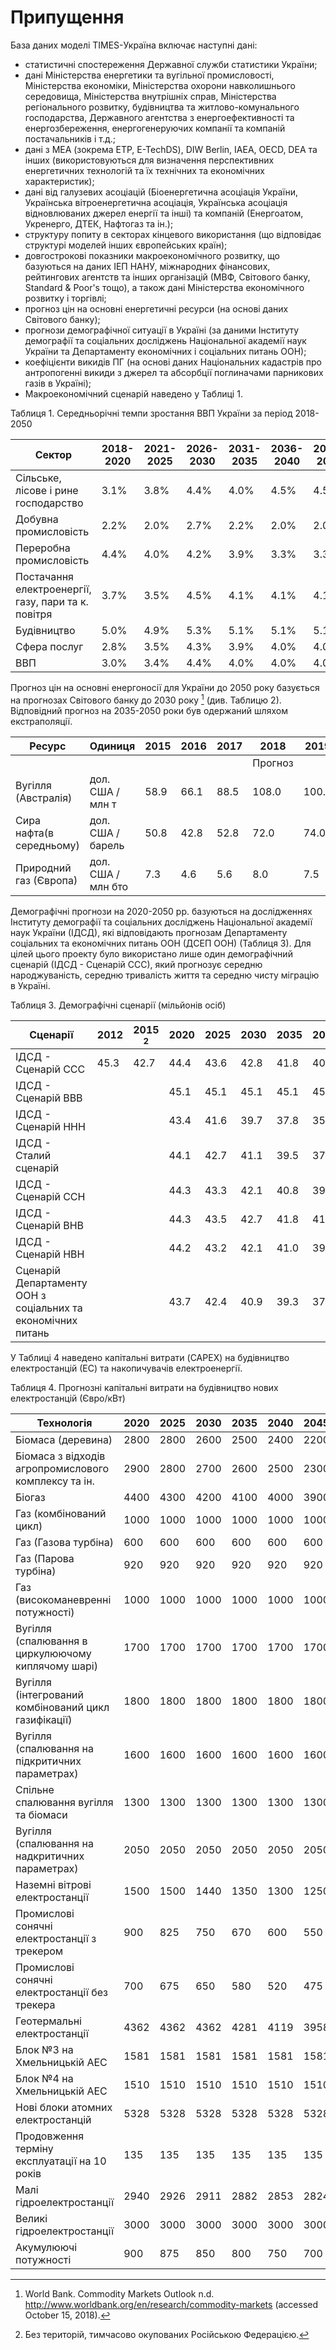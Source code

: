 # Припущення

База даних моделі TIMES-Україна включає наступні дані:
- статистичні спостереження Державної служби статистики України;
- дані Міністерства енергетики та вугільної промисловості, Міністерства економіки, Міністерства охорони навколишнього середовища, Міністерства внутрішніх справ, Міністерства регіонального розвитку, будівництва та житлово-комунального господарства, Державного агентства з енергоефективності та енергозбереження, енергогенеруючих компанії та компаній постачальників і т.д.;
- дані з МЕА (зокрема ETP, E-TechDS), DIW Berlin, IAEA, OECD, DEA та інших (використовуються для визначення перспективних енергетичних технологій та їх технічних та економічних характеристик);
- дані від галузевих асоціацій (Біоенергетична асоціація України, Українська вітроенергетична асоціація, Українська асоціація відновлюваних джерел енергії та інші) та компаній (Енергоатом, Укренерго, ДТЕК, Нафтогаз та ін.);
- структуру попиту в секторах кінцевого використання (що відповідає структурі моделей інших європейських країн);
- довгострокові показники макроекономічного розвитку, що базуються на даних ІЕП НАНУ, міжнародних фінансових, рейтингових агентств та інших організацій (МВФ, Світового банку, Standard & Poor's тощо), а також дані Міністерства економічного розвитку і торгівлі;
- прогноз цін на основні енергетичні ресурси (на основі даних Світового банку);
- прогнози демографічної ситуації в Україні (за даними Інституту демографії та соціальних досліджень Національної академії наук України та Департаменту економічних і соціальних питань ООН);
- коефіцієнти викидів ПГ (на основі даних Національних кадастрів про антропогенні викиди з джерел та абсорбції поглиначами парникових газів в Україні);
- Макроекономічний сценарій наведено у Таблиці 1.

Таблиця 1. Середньорічні темпи зростання ВВП України за період 2018-2050

| Сектор                                              | 2018-2020 | 2021-2025 | 2026-2030 | 2031-2035 | 2036-2040 | 2041-2045 | 2046-2050 |
|-----------------------------------------------------|-----------|-----------|-----------|-----------|-----------|-----------|-----------|
| Сільське, лісове і рине господарство                |      3.1% |      3.8% |      4.4% |      4.0% |      4.5% |      4.5% |      4.5% |
| Добувна промисловість                               |      2.2% |      2.0% |      2.7% |      2.2% |      2.0% |      2.0% |      2.0% |
| Переробна промисловість                             |      4.4% |      4.0% |      4.2% |      3.9% |      3.3% |      3.3% |      3.3% |
| Постачання електроенергії, газу, пари та к. повітря |      3.7% |      3.5% |      4.5% |      4.1% |      4.1% |      4.1% |      4.1% |
| Будівництво                                         |      5.0% |      4.9% |      5.3% |      5.1% |      5.1% |      5.1% |      5.1% |
| Сфера послуг                                        |      2.8% |      3.5% |      4.3% |      3.9% |      4.0% |      4.0% |      4.0% |
| ВВП                                                 |      3.0% |      3.4% |      4.4% |      4.0% |      4.0% |      4.0% |      4.0% |

Прогноз цін на основні енергоносії для України до 2050 року базується на прогнозах Світового банку до 2030 року [^37] (див. Таблицю 2). Відповідний прогноз на 2035-2050 роки був одержаний шляхом екстраполяції.



| Ресурс                    | Одиниця            | 2015 | 2016 | 2017 | 2018  | 2019  | 2020 | 2021 | 2025 | 2030 |
|---------------------------|--------------------|------|------|------|-------|-------|------|------|------|------|
|                           |                    |      |      |      | Прогноз                                   |
| Вугілля (Австралія)       | дол. США / млн т   | 58.9 | 66.1 | 88.5 | 108.0 | 100.0 | 90.0 | 86.4 | 73.5 | 60.0 |
|  Сира нафта(в середньому) | дол. США / барель  | 50.8 | 42.8 | 52.8 |  72.0 |  74.0 | 69.0 | 69.1 | 69.5 | 70.0 |
| Природний газ (Європа)    | дол. США / млн бто |  7.3 |  4.6 |  5.6 |   8.0 |   7.5 |  7.0 |  7.1 |  7.5 |  8.0 |

Демографічні прогнози на 2020-2050 рр. базуються на дослідженнях Інституту демографії та соціальних досліджень Національної академії наук України (ІДСД), які відповідають прогнозам Департаменту соціальних та економічних питань ООН (ДСЕП ООН) (Таблиця 3). Для цілей цього проекту було використано лише один демографічний сценарій (ІДСД - Сценарій ССС), який прогнозує середню народжуваність, середню тривалість життя та середню чисту міграцію в Україні.

Таблиця 3. Демографічні сценарії (мільйонів осіб)

| Сценарії                                                     | 2012 | 2015 [^2] | 2020 | 2025 | 2030 | 2035 | 2040 | 2045 | 2050 |
|--------------------------------------------------------------|------|------|------|------|------|------|------|------|------|
| ІДСД - Сценарій ССС                                          | 45.3 | 42.7 | 44.4 | 43.6 | 42.8 | 41.8 | 40.8 | 39.9 | 38.9 |
| ІДСД - Сценарій ВВВ                                          |      |      | 45.1 | 45.1 | 45.1 | 45.1 | 45.2 | 45.4 | 45.6 |
| ІДСД - Сценарій ННН                                          |      |      | 43.4 | 41.6 | 39.7 | 37.8 | 35.8 | 33.9 | 32.0 |
| ІДСД - Сталий сценарій                                       |      |      | 44.1 | 42.7 | 41.1 | 39.5 | 37.8 | 36.1 | 34.3 |
| ІДСД - Сценарій ССН                                          |      |      | 44.3 | 43.3 | 42.1 | 40.8 | 39.5 | 38.3 | 37.1 |
| ІДСД - Сценарій ВНВ                                          |      |      | 44.3 | 43.5 | 42.7 | 41.8 | 41.1 | 40.7 | 40.3 |
| ІДСД - Сценарій НВН                                          |      |      | 44.2 | 43.2 | 42.1 | 41.0 | 39.8 | 38.5 | 37.0 |
| Сценарій Департаменту ООН з соціальних та економічних питань |      |      | 43.7 | 42.4 | 40.9 | 39.3 | 37.8 | 36.4 | 35.1 |

У Таблиці 4 наведено капітальні витрати (CAPEX) на будівництво електростанцій (ЕС) та накопичувачів електроенергії.

Таблиця 4. Прогнозні капітальні витрати на будівництво нових електростанцій (Євро/кВт)

| Технологія                                           | 2020 | 2025 | 2030 | 2035 | 2040 | 2045 | 2050 |
|------------------------------------------------------|------|------|------|------|------|------|------|
| Біомаса (деревина)                                   | 2800 | 2800 | 2600 | 2500 | 2400 | 2200 | 2000 |
| Біомаса з відходів агропромислового комплексу та ін. | 2900 | 2800 | 2700 | 2600 | 2500 | 2300 | 2100 |
| Біогаз                                               | 4400 | 4300 | 4200 | 4100 | 4000 | 3900 | 3800 |
| Газ (комбінований цикл)                              | 1000 | 1000 | 1000 | 1000 | 1000 | 1000 | 1000 |
| Газ (Газова турбіна)                                 | 600  | 600  | 600  | 600  | 600  | 600  | 600  |
| Газ (Парова турбіна)                                 | 920  | 920  | 920  | 920  | 920  | 920  | 920  |
| Газ (високоманевренні потужності)                    | 1000 | 1000 | 1000 | 1000 | 1000 | 1000 | 1000 |
| Вугілля (спалювання в циркулюючому киплячому шарі)   | 1700 | 1700 | 1700 | 1700 | 1700 | 1700 | 1700 |
| Вугілля (інтегрований комбінований цикл газифікації) | 1800 | 1800 | 1800 | 1800 | 1800 | 1800 | 1800 |
| Вугілля (спалювання на підкритичних параметрах)      | 1600 | 1600 | 1600 | 1600 | 1600 | 1600 | 1600 |
| Спільне спалювання вугілля та біомаси                | 1300 | 1300 | 1300 | 1300 | 1300 | 1300 | 1300 |
| Вугілля (спалювання на надкритичних параметрах)      | 2050 | 2050 | 2050 | 2050 | 2050 | 2050 | 2050 |
| Наземні вітрові електростанції                       | 1500 | 1500 | 1440 | 1350 | 1300 | 1250 | 1250 |
| Промислові сонячні електростанції з трекером         | 900  | 825  | 750  | 670  | 600  | 550  | 500  |
| Промислові сонячні електростанції без трекера        | 700  | 675  | 650  | 580  | 520  | 475  | 440  |
| Геотермальні електростанції                          | 4362 | 4362 | 4362 | 4281 | 4119 | 3958 | 3877 |
| Блок №3 на Хмельницькій АЕС                          | 1581 | 1581 | 1581 | 1581 | 1581 | 1581 | 1581 |
| Блок №4 на Хмельницькій АЕС                          | 1510 | 1510 | 1510 | 1510 | 1510 | 1510 | 1510 |
| Нові блоки атомних електростанцій                    | 5328 | 5328 | 5328 | 5328 | 5328 | 5328 | 5328 |
| Продовження терміну експлуатації на 10 років         | 135  | 135  | 135  | 135  | 135  | 135  | 135  |
| Малі гідроелектростанції                             | 2940 | 2926 | 2911 | 2882 | 2853 | 2824 | 2796 |
| Великі гідроелектростанції                           | 3000 | 3000 | 3000 | 3000 | 3000 | 3000 | 3000 |
| Акумулюючі потужності                                | 900  | 875  | 850  | 800  | 750  | 700  | 600  |

[^2]: Без територій, тимчасово окупованих Російською Федерацією. 

[^37]: World Bank. Commodity Markets Outlook n.d. http://www.worldbank.org/en/research/commodity-markets (accessed October 15, 2018).